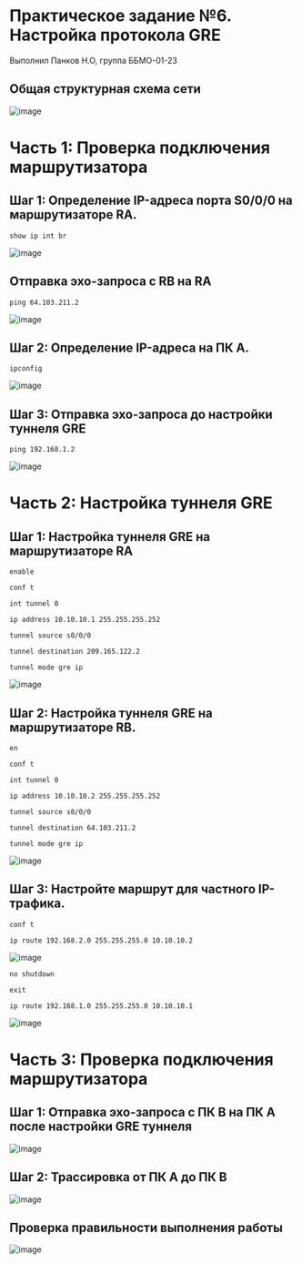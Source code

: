# Практическое задание №6. Настройка протокола GRE

Выполнил Панков Н.О, группа ББМО-01-23

## Общая структурная схема сети

![image](screenshots/0.png)

# Часть 1: Проверка подключения маршрутизатора

## Шаг 1: Определение IP-адреса порта S0/0/0 на маршрутизаторе RA.

```
show ip int br
```

![image](screenshots/1.png)

## Отправка эхо-запроса с RB на RA

```
ping 64.103.211.2
```

![image](screenshots/2.png)

## Шаг 2: Определение IP-адреса на ПК А.

```
ipconfig
```

![image](screenshots/3.png)

## Шаг 3: Отправка эхо-запроса до настройки туннеля GRE

```
ping 192.168.1.2
```

![image](screenshots/4.png)


# Часть 2: Настройка туннеля GRE

## Шаг 1:  Настройка туннеля GRE на маршрутизаторе RA

```
enable

conf t

int tunnel 0

ip address 10.10.10.1 255.255.255.252

tunnel source s0/0/0

tunnel destination 209.165.122.2

tunnel mode gre ip
```

![image](screenshots/5.png)

## Шаг 2: Настройка туннеля GRE на маршрутизаторе RB.

```
en

conf t

int tunnel 0

ip address 10.10.10.2 255.255.255.252

tunnel source s0/0/0

tunnel destination 64.103.211.2

tunnel mode gre ip

```

![image](screenshots/6.png)

## Шаг 3: Настройте маршрут для частного IP-трафика.

```
conf t

ip route 192.168.2.0 255.255.255.0 10.10.10.2
```

![image](screenshots/7.png)

```
no shutdown

exit

ip route 192.168.1.0 255.255.255.0 10.10.10.1
```

![image](screenshots/8.png)

# Часть 3: Проверка подключения маршрутизатора

## Шаг 1: Отправка эхо-запроса с ПК B на ПК А после настройки GRE туннеля

![image](screenshots/9.png)

## Шаг 2: Трассировка от ПК А до ПК В

![image](screenshots/10.png)

## Проверка правильности выполнения работы

![image](screenshots/11.png)
